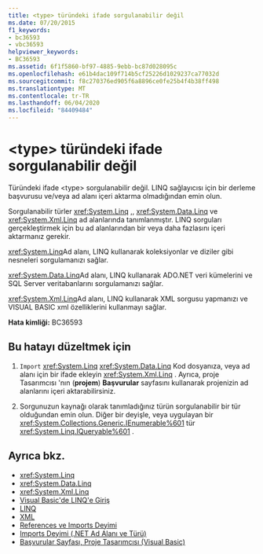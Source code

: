 ```yaml
---
title: <type> türündeki ifade sorgulanabilir değil
ms.date: 07/20/2015
f1_keywords:
- bc36593
- vbc36593
helpviewer_keywords:
- BC36593
ms.assetid: 6f1f5860-bf97-4885-9ebb-bc87d028095c
ms.openlocfilehash: e61b4dac109f714b5cf25226d1029237ca77032d
ms.sourcegitcommit: f8c270376ed905f6a8896ce0fe25b4f4b38ff498
ms.translationtype: MT
ms.contentlocale: tr-TR
ms.lasthandoff: 06/04/2020
ms.locfileid: "84409484"
---
```

# <a name="expression-of-type-type-is-not-queryable"></a>\<type> türündeki ifade sorgulanabilir değil
Türündeki ifade \<type> sorgulanabilir değil. LINQ sağlayıcısı için bir derleme başvurusu ve/veya ad alanı içeri aktarma olmadığından emin olun.  
  
 Sorgulanabilir türler <xref:System.Linq> ,, <xref:System.Data.Linq> ve <xref:System.Xml.Linq> ad alanlarında tanımlanmıştır. LINQ sorguları gerçekleştirmek için bu ad alanlarından bir veya daha fazlasını içeri aktarmanız gerekir.  
  
 <xref:System.Linq>Ad alanı, LINQ kullanarak koleksiyonlar ve diziler gibi nesneleri sorgulamanızı sağlar.  
  
 <xref:System.Data.Linq>Ad alanı, LINQ kullanarak ADO.NET veri kümelerini ve SQL Server veritabanlarını sorgulamanızı sağlar.  
  
 <xref:System.Xml.Linq>Ad alanı, LINQ kullanarak XML sorgusu yapmanızı ve VISUAL BASIC xml özelliklerini kullanmayı sağlar.  
  
 **Hata kimliği:** BC36593  
  
## <a name="to-correct-this-error"></a>Bu hatayı düzeltmek için  
  
1. `Import` <xref:System.Linq> <xref:System.Data.Linq> Kod dosyanıza, veya ad alanı için bir ifade ekleyin <xref:System.Xml.Linq> . Ayrıca, proje Tasarımcısı 'nın (**projem**) **Başvurular** sayfasını kullanarak projenizin ad alanlarını içeri aktarabilirsiniz.  
  
2. Sorgunuzun kaynağı olarak tanımladığınız türün sorgulanabilir bir tür olduğundan emin olun. Diğer bir deyişle, veya uygulayan bir <xref:System.Collections.Generic.IEnumerable%601> tür <xref:System.Linq.IQueryable%601> .  
  
## <a name="see-also"></a>Ayrıca bkz.

- <xref:System.Linq>
- <xref:System.Data.Linq>
- <xref:System.Xml.Linq>
- [Visual Basic'de LINQ'e Giriş](../../programming-guide/language-features/linq/introduction-to-linq.md)
- [LINQ](../../programming-guide/language-features/linq/index.md)
- [XML](../../programming-guide/language-features/xml/index.md)
- [References ve Imports Deyimi](../../programming-guide/program-structure/references-and-the-imports-statement.md)
- [Imports Deyimi (.NET Ad Alanı ve Türü)](../statements/imports-statement-net-namespace-and-type.md)
- [Başvurular Sayfası, Proje Tasarımcısı (Visual Basic)](/visualstudio/ide/reference/references-page-project-designer-visual-basic)
